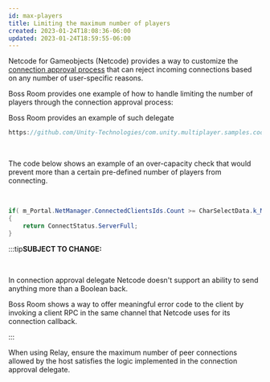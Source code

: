 ```yaml
---
id: max-players
title: Limiting the maximum number of players
created: 2023-01-24T18:08:36-06:00
updated: 2023-01-24T18:59:55-06:00
---
```


Netcode for Gameobjects (Netcode) provides a way to customize the [connection approval process](connection-approval.md) that can reject incoming connections based on any number of user-specific reasons.

Boss Room provides one example of how to handle limiting the number of players through the connection approval process:

Boss Room provides an example of such delegate

```csharp reference
https://github.com/Unity-Technologies/com.unity.multiplayer.samples.coop/blob/v2.1.0/Assets/Scripts/ConnectionManagement/ConnectionState/HostingState.cs

```

​

The code below shows an example of an over-capacity check that would prevent more than a certain pre-defined number of players from connecting.

​

```csharp
if( m_Portal.NetManager.ConnectedClientsIds.Count >= CharSelectData.k_MaxLobbyPlayers )
{
    return ConnectStatus.ServerFull;
}
```

:::tip**SUBJECT TO CHANGE:**

​

In connection approval delegate Netcode doesn't support an ability to send anything more than a Boolean back.

Boss Room shows a way to offer meaningful error code to the client by invoking a client RPC in the same channel that Netcode uses for its connection callback.

:::

When using Relay, ensure the maximum number of peer connections allowed by the host satisfies the logic implemented in the connection approval delegate.

